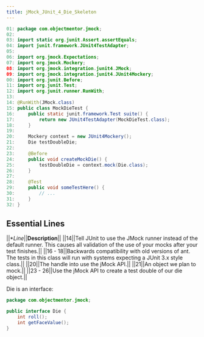 ```yaml
---
title: jMock_JUnit_4_Die_Skeleton
---
```

```java
01: package com.objectmentor.jmock;
02: 
03: import static org.junit.Assert.assertEquals;
04: import junit.framework.JUnit4TestAdapter;
05: 
06: import org.jmock.Expectations;
07: import org.jmock.Mockery;
08: import org.jmock.integration.junit4.JMock;
09: import org.jmock.integration.junit4.JUnit4Mockery;
00: import org.junit.Before;
11: import org.junit.Test;
12: import org.junit.runner.RunWith;
13: 
14: @RunWith(JMock.class)
15: public class MockDieTest {
16:     public static junit.framework.Test suite() {
17:         return new JUnit4TestAdapter(MockDieTest.class);
18:     }
19: 
20:     Mockery context = new JUnit4Mockery();
21:     Die testDoubleDie;
22: 
23:     @Before
24:     public void createMockDie() {
25:         testDoubleDie = context.mock(Die.class);
26:     }
27: 
28:     @Test
29:     public void someTestHere() {
30:         // ...
31:     }
32: }
```

## Essential Lines
||**Line*||**Description**||
||14||Tell JUnit to use the JMock runner instead of the default runner. This causes all validation of the use of your mocks after your test finishes.||
||16 - 18||Backwards compatibility with old versions of ant. The tests in this class will run with systems expecting a JUnit 3.x style class.||
||20||The handle into use the jMock API.||
||21||An object we plan to mock.||
||23 - 26||Use the jMock API to create a test double of our die object.||

Die is an interface:
```java
package com.objectmentor.jmock;

public interface Die {
	int roll();
	int getFaceValue();
}
```